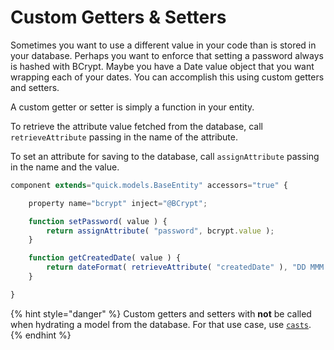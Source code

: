 # Custom Getters & Setters

Sometimes you want to use a different value in your code than is stored in your database. Perhaps you want to enforce that setting a password always is hashed with BCrypt. Maybe you have a Date value object that you want wrapping each of your dates. You can accomplish this using custom getters and setters.

A custom getter or setter is simply a function in your entity.

To retrieve the attribute value fetched from the database, call `retrieveAttribute` passing in the name of the attribute.

To set an attribute for saving to the database, call `assignAttribute` passing in the name and the value.

```javascript
component extends="quick.models.BaseEntity" accessors="true" {

    property name="bcrypt" inject="@BCrypt";

    function setPassword( value ) {
        return assignAttribute( "password", bcrypt.value );
    }

    function getCreatedDate( value ) {
        return dateFormat( retrieveAttribute( "createdDate" ), "DD MMM YYYY" );
    }

}
```

{% hint style="danger" %}
Custom getters and setters with **not** be called when hydrating a model from the database. For that use case, use [`casts`](getting-started/defining-an-entity.md#casts).
{% endhint %}

